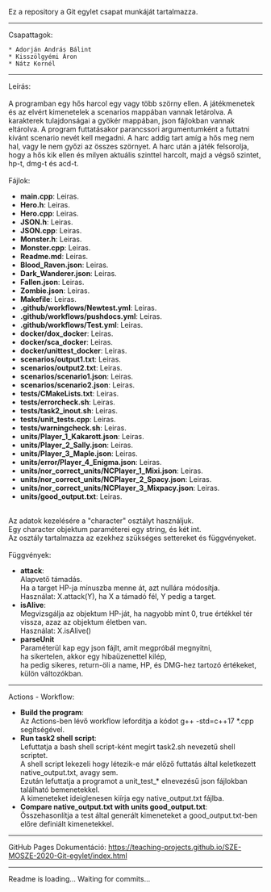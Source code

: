Ez a repository a Git egylet csapat munkáját tartalmazza.<br />

---

Csapattagok:<br />

	* Adorján András Bálint
	* Kisszölgyémi Áron
	* Nátz Kornél

---

Leírás:<br />
<br />
A programban egy hős harcol egy vagy több szörny ellen. A játékmenetek és az elvért kimenetelek a scenarios mappában vannak letárolva. A karakterek tulajdonságai a gyökér mappában, json fájlokban vannak eltárolva. A program futtatásakor parancssori argumentumként a futtatni kívánt scenario nevét kell megadni. A harc addig tart amíg a hős meg nem hal, vagy le nem győzi az összes szörnyet. A harc után a játék felsorolja, hogy a hős kik ellen és milyen aktuális szinttel harcolt, majd a végső szintet, hp-t, dmg-t és acd-t.<br />
<br />
Fájlok:<br />

*	**main.cpp**: Leiras.<br />
*	**Hero.h**: Leiras.<br />
*	**Hero.cpp**: Leiras.<br />
*	**JSON.h**: Leiras.<br />
*	**JSON.cpp**: Leiras.<br />
*	**Monster.h**: Leiras.<br />
*	**Monster.cpp**: Leiras.<br />
*	**Readme.md**: Leiras.<br />
*	**Blood_Raven.json**: Leiras.<br />
*	**Dark_Wanderer.json**: Leiras.<br />
*	**Fallen.json**: Leiras.<br />
*	**Zombie.json**: Leiras.<br />
*	**Makefile**: Leiras.<br />
*	**.github/workflows/Newtest.yml**: Leiras.<br />
*	**.github/workflows/pushdocs.yml**: Leiras.<br />
*	**.github/workflows/Test.yml**: Leiras.<br />
*	**docker/dox_docker**: Leiras.<br />
*	**docker/sca_docker**: Leiras.<br />
*	**docker/unittest_docker**: Leiras.<br />
*	**scenarios/output1.txt**: Leiras.<br />
*	**scenarios/output2.txt**: Leiras.<br />
*	**scenarios/scenario1.json**: Leiras.<br />
*	**scenarios/scenario2.json**: Leiras.<br />
*	**tests/CMakeLists.txt**: Leiras.<br />
*	**tests/errorcheck.sh**: Leiras.<br />
*	**tests/task2_inout.sh**: Leiras.<br />
*	**tests/unit_tests.cpp**: Leiras.<br />
*	**tests/warningcheck.sh**: Leiras.<br />
*	**units/Player_1_Kakarott.json**: Leiras.<br />
*	**units/Player_2_Sally.json**: Leiras.<br />
*	**units/Player_3_Maple.json**: Leiras.<br />
*	**units/error/Player_4_Enigma.json**: Leiras.<br />
*	**units/nor_correct_units/NCPlayer_1_Mixi.json**: Leiras.<br />
*	**units/nor_correct_units/NCPlayer_2_Spacy.json**: Leiras.<br />
*	**units/nor_correct_units/NCPlayer_3_Mixpacy.json**: Leiras.<br />
*	**units/good_output.txt**: Leiras.<br />
<br />
Az adatok kezelésére a "character" osztályt használjuk.<br />
Egy character objektum paraméterei egy string, és két int.<br />
Az osztály tartalmazza az ezekhez szükséges settereket és függvényeket.<br />
<br />
Függvények:<br />

*	**attack**: <br />
		Alapvető támadás.<br />
		Ha a target HP-ja mínuszba menne át, azt nullára módosítja.<br />
		Használat: X.attack(Y), ha X a támadó fél, Y pedig a target.<br />
*	**isAlive**: <br />
		Megvizsgálja az objektum HP-ját, ha nagyobb mint 0, true értékkel tér vissza, azaz az objektum életben van.<br />
		Használat: X.isAlive()<br />
*	**parseUnit** <br />
		Paraméterül kap egy json fájlt, amit megpróbál megnyitni,<br />
			ha sikertelen, akkor egy hibaüzenettel kilép,<br />
			ha pedig sikeres, return-öli a name, HP, és DMG-hez tartozó értékeket, külön változókban.<br />

---

Actions - Workflow:<br />
*	**Build the program**:<br />
		Az Actions-ben lévő workflow lefordítja a kódot g++ -std=c++17 *.cpp segítségével.<br />
*	**Run task2 shell script**:<br />
		Lefuttatja a bash shell script-ként megírt task2.sh nevezetű shell scriptet.<br />
		A shell script lekezeli hogy létezik-e már előző futtatás által keletkezett native_output.txt, avagy sem.<br />
		Ezután lefuttatja a programot a unit_test_* elnevezésű json fájlokban található bemenetekkel.<br />
		A kimeneteket ideiglenesen kiírja egy native_output.txt fájlba.<br />
*	**Compare native_output.txt with units good_output.txt**:<br />
		Összehasonlítja a test által generált kimeneteket a good_output.txt-ben előre definiált kimenetekkel.<br />

---

GitHub Pages Dokumentáció: https://teaching-projects.github.io/SZE-MOSZE-2020-Git-egylet/index.html<br />

---

Readme is loading... Waiting for commits...<br /> 
